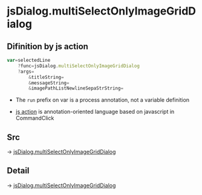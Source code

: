 # jsDialog.multiSelectOnlyImageGridDialog

## Difinition by js action

```js.js
var=selectedLine
	?func=jsDialog.multiSelectOnlyImageGridDialog
	?args=
		&titleString=
		&messageString=
		&imagePathListNewlineSepaStrString=
```

- The `run` prefix on var is a process annotation, not a variable definition

- [js action](#) is annotation-oriented language based on javascript in CommandClick

## Src

-> [jsDialog.multiSelectOnlyImageGridDialog](https://github.com/puutaro/CommandClick/blob/master/app/src/main/java/com/puutaro/commandclick/fragment_lib/terminal_fragment/js_interface/dialog/JsDialog.kt#L264)

## Detail

-> [jsDialog.multiSelectOnlyImageGridDialog](https://github.com/puutaro/CommandClick/blob/master/md/developer/js_interface/details/dialog/JsDialog/multiSelectOnlyImageGridDialog.md)
